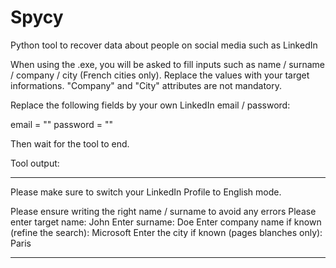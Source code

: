 # Spycy
Python tool to recover data about people on social media such as LinkedIn

When using the .exe, you will be asked to fill inputs such as name / surname / company / city (French cities only).
Replace the values with your target informations. "Company" and "City" attributes are not mandatory.

Replace the following fields by your own LinkedIn email / password:

email = ""
password = ""

Then wait for the tool to end.
  
Tool output:

******************************************************************
Please make sure to switch your LinkedIn Profile to English mode.

Please ensure writing the right name / surname to avoid any errors
Please enter target name: John
Enter surname: Doe
Enter company name if known (refine the search): Microsoft
Enter the city if known (pages blanches only): Paris
*****************************************************************
